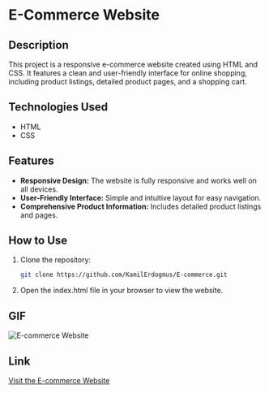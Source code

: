 # E-Commerce Website

## Description

This project is a responsive e-commerce website created using HTML and CSS. It features a clean and user-friendly interface for online shopping, including product listings, detailed product pages, and a shopping cart.

## Technologies Used

- HTML
- CSS

## Features

- **Responsive Design:** The website is fully responsive and works well on all devices.
- **User-Friendly Interface:** Simple and intuitive layout for easy navigation.
- **Comprehensive Product Information:** Includes detailed product listings and pages.

## How to Use

1. Clone the repository:
   ```bash
   git clone https://github.com/KamilErdogmus/E-commerce.git
   ```
2. Open the index.html file in your browser to view the website.

 ## GIF

![E-commerce Website](images/ecommerce.gif)

## Link

[Visit the E-commerce Website](https://6627f26a68eb3b214d52b7a1--venerable-elf-c274f6.netlify.app/)
